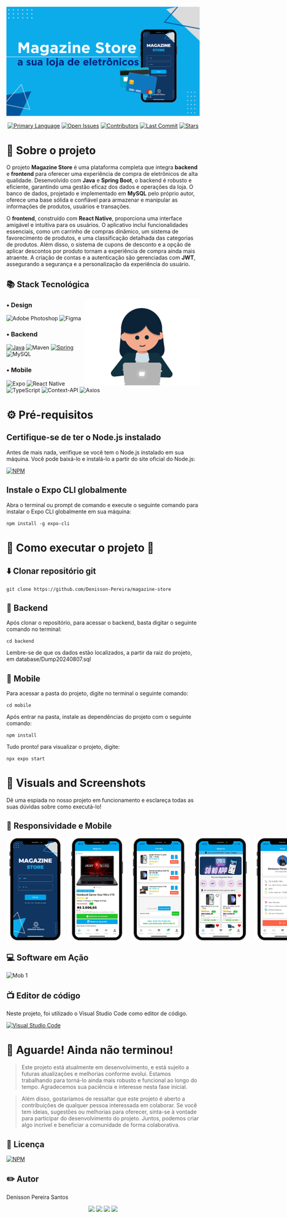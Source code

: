 ![Web 1](./github/banner.png) 

<p align="center">
  <a href="https://github.com/Denisson-Pereira/magazine-store"><img src="https://img.shields.io/github/languages/top/Denisson-Pereira/magazine-store?color=blue" alt="Primary Language"></a>
  <a href="https://github.com/Denisson-Pereira/magazine-store/issues"><img src="https://img.shields.io/github/issues-raw/Denisson-Pereira/magazine-store" alt="Open Issues"></a>
  <a href="https://github.com/Denisson-Pereira/magazine-store/graphs/contributors"><img src="https://img.shields.io/github/contributors/Denisson-Pereira/magazine-store" alt="Contributors"></a>
  <a href="https://github.com/Denisson-Pereira/magazine-store/commits/main"><img src="https://img.shields.io/github/last-commit/Denisson-Pereira/magazine-store" alt="Last Commit"></a>
  <a href="https://github.com/Denisson-Pereira/magazine-store/stargazers"><img src="https://img.shields.io/github/stars/Denisson-Pereira/magazine-store" alt="Stars"></a>
</p>






# 📑 Sobre o projeto 


O projeto **Magazine Store** é uma plataforma completa que integra **backend** e **frontend** para oferecer uma experiência de compra de eletrônicos de alta qualidade. Desenvolvido com **Java** e **Spring Boot**, o backend é robusto e eficiente, garantindo uma gestão eficaz dos dados e operações da loja. O banco de dados, projetado e implementado em **MySQL** pelo próprio autor, oferece uma base sólida e confiável para armazenar e manipular as informações de produtos, usuários e transações.

O **frontend**, construído com **React Native**, proporciona uma interface amigável e intuitiva para os usuários. O aplicativo inclui funcionalidades essenciais, como um carrinho de compras dinâmico, um sistema de favorecimento de produtos, e uma classificação detalhada das categorias de produtos. Além disso, o sistema de cupons de desconto e a opção de aplicar descontos por produto tornam a experiência de compra ainda mais atraente. A criação de contas e a autenticação são gerenciadas com **JWT**, assegurando a segurança e a personalização da experiência do usuário.

## 📚 Stack Tecnológica

<img src="./github/menina.gif" min-width="100px" max-width="100px" width="300px" align="right" alt="Computador iuriCode">

### • Design

![Adobe Photoshop](https://img.shields.io/badge/adobe%20photoshop-%23051D34?style=for-the-badge&logo=adobe%20photoshop&logoColor=%233CA3F7)
![Figma](https://img.shields.io/badge/figma-%23F24E1E.svg?style=for-the-badge&logo=figma&logoColor=white)

### • Backend

[![Java](https://img.shields.io/badge/java-%23ED8B00.svg?style=for-the-badge&logo=openjdk&logoColor=white)](https://www.java.com/)
![Maven](https://img.shields.io/badge/Maven-C71A36?style=for-the-badge&logo=apache-maven&logoColor=white)
[![Spring](https://img.shields.io/badge/spring-%236DB33F.svg?style=for-the-badge&logo=spring&logoColor=white)](https://spring.io/)
![MySQL](https://img.shields.io/badge/mysql-4479A1.svg?style=for-the-badge&logo=mysql&logoColor=white)


### • Mobile

![Expo](https://img.shields.io/badge/expo-1C1E24?style=for-the-badge&logo=expo&logoColor=#D04A37)
![React Native](https://img.shields.io/badge/react_native-%2320232a.svg?style=for-the-badge&logo=react&logoColor=%2361DAFB)
![TypeScript](https://img.shields.io/badge/typescript-%23007ACC.svg?style=for-the-badge&logo=typescript&logoColor=white)
![Context-API](https://img.shields.io/badge/Context--Api-000000?style=for-the-badge&logo=react)
![Axios](https://img.shields.io/badge/Axios-%237261DF?style=for-the-badge&logo=axios&logoColor=white)

# ⚙ Pré-requisitos

## Certifique-se de ter o Node.js instalado

Antes de mais nada, verifique se você tem o Node.js instalado em sua máquina. Você pode baixá-lo e instalá-lo a partir do site oficial do Node.js:

[![NPM](https://img.shields.io/npm/v/npm.svg?logo=npm)](https://nodejs.org/en) 

## Instale o Expo CLI globalmente

Abra o terminal ou prompt de comando e execute o seguinte comando para instalar o Expo CLI globalmente em sua máquina:

```
npm install -g expo-cli
```

# 🚀 Como executar o projeto 🚀

## ⬇️ Clonar repositório git

```
git clone https://github.com/Denisson-Pereira/magazine-store
```

## 🏧 Backend

Após clonar o repositório, para acessar o backend, basta digitar o seguinte comando no terminal:

```
cd backend
```

Lembre-se de que os dados estão localizados, a partir da raiz do projeto, em database/Dump20240807.sql


## 📱 Mobile

Para acessar a pasta do projeto, digite no terminal o seguinte comando:

```
cd mobile
```

Após entrar na pasta, instale as dependências do projeto com o seguinte comando:

```
npm install 
```

Tudo pronto! para visualizar o projeto, digite:

```
npx expo start
```


# 📸 Visuals and Screenshots

Dê uma espiada no nosso projeto em funcionamento e esclareça todas as suas dúvidas sobre como executá-lo!

## 📱 Responsividade e Mobile

<div style="display: flex; gap: 10px;">
    <img src="./github/img0.png" alt="Mob 2" style="width: 30%;">
    <img src="./github/img1.png" alt="Mob 2" style="width: 30%;">
    <img src="./github/img2.png" alt="Mob 1" style="width: 30%;">
    <img src="./github/img3.png" alt="Mob 1" style="width: 30%;">
    <img src="./github/img4.png" alt="Mob 1" style="width: 30%;">
    <img src="./github/img5.png" alt="Mob 1" style="width: 30%;">
</div>

## 💻 Software em Ação

![Mob 1](./github/software.gif) 



## 📺 Editor de código

Neste projeto, foi utilizado o Visual Studio Code como editor de código.

[![Visual Studio Code](https://img.shields.io/badge/Visual%20Studio%20Code-0078d7.svg?style=for-the-badge&logo=visual-studio-code&logoColor=white)](https://code.visualstudio.com/)



# 🚨 Aguarde! Ainda não terminou!

>Este projeto está atualmente em desenvolvimento, e está sujeito a futuras atualizações e melhorias conforme evolui. Estamos trabalhando para torná-lo ainda mais robusto e funcional ao longo do tempo. Agradecemos sua paciência e interesse nesta fase inicial.

>Além disso, gostaríamos de ressaltar que este projeto é aberto a contribuições de qualquer pessoa interessada em colaborar. Se você tem ideias, sugestões ou melhorias para oferecer, sinta-se à vontade para participar do desenvolvimento do projeto. Juntos, podemos criar algo incrível e beneficiar a comunidade de forma colaborativa.

## 📜 Licença

[![NPM](https://img.shields.io/npm/l/react)](https://github.com/Denisson-Pereira/magazine-store/blob/main/LICENSE) 

## ✏️ Autor 

Denisson Pereira Santos

<div align='center'> 
<a href="https://www.linkedin.com/in/denisson-pereira" target="_blank"><img src="https://img.shields.io/badge/-LinkedIn-%230077B5?style=for-the-badge&logo=linkedin&logoColor=white"  target="_blank"></a> 
<a href="https://denissonpereira.com" target="_blank"><img src="https://img.shields.io/badge/Meu%20Site-%2333cc33?style=for-the-badge&logo=fontawesome&logoColor=white&logoWidth=15&labelColor=black"  target="_blank"></a> 
<a href="https://github.com/DenissonPereira" target="_blank"><img src="https://img.shields.io/badge/GitHub-%23181717?style=for-the-badge&logo=github&logoColor=white&logoWidth=15&labelColor=black"  target="_blank"></a> 
<a href="https://www.instagram.com/denisson_pereira1?igshid=OGQ5ZDc2ODk2ZA%3D%3D&utm_source=qr" target="_blank"><img src="https://img.shields.io/badge/-Instagram-%23E4405F?style=for-the-badge&logo=instagram&logoColor=white"></a>
</div>&nbsp;&nbsp;